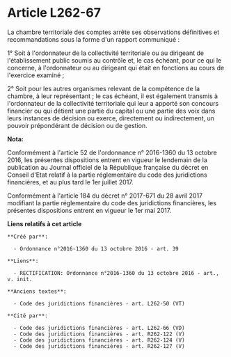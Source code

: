 # Article L262-67

La chambre territoriale des comptes arrête ses observations définitives et recommandations sous la forme d'un rapport
communiqué :

1° Soit à l'ordonnateur de la collectivité territoriale ou au dirigeant de l'établissement public soumis au contrôle et, le
cas échéant, pour ce qui le concerne, à l'ordonnateur ou au dirigeant qui était en fonctions au cours de l'exercice
examiné ; 

2° Soit pour les autres organismes relevant de la compétence de la chambre, à leur représentant ; le cas échéant, il est
également transmis à l'ordonnateur de la collectivité territoriale qui leur a apporté son concours financier ou qui détient
une partie du capital ou une partie des voix dans leurs instances de décision ou exerce, directement ou indirectement, un
pouvoir prépondérant de décision ou de gestion.

**Nota:**

Conformément à l'article 52 de l'ordonnance n° 2016-1360 du 13 octobre 2016, les présentes dispositions entrent en vigueur le
lendemain de la publication au Journal officiel de la République française du décret en Conseil d'Etat relatif à la partie
réglementaire du code des juridictions financières, et au plus tard le 1er juillet 2017.

Conformément à l'article 184 du décret n° 2017-671 du 28 avril 2017 modifiant la partie réglementaire du code des
juridictions financières, les présentes dispositions entrent en vigueur le 1er mai 2017.

**Liens relatifs à cet article**

	**Créé par**:

	  - Ordonnance n°2016-1360 du 13 octobre 2016 - art. 39

	**Liens**:

	  - RECTIFICATION: Ordonnance n°2016-1360 du 13 octobre 2016 - art., v. init.

	**Anciens textes**:

	  - Code des juridictions financières - art. L262-50 (VT)

	**Cité par**:

	  - Code des juridictions financières - art. L262-66 (VD)
	  - Code des juridictions financières - art. R262-122 (V)
	  - Code des juridictions financières - art. R262-124 (V)
	  - Code des juridictions financières - art. R262-127 (V)
